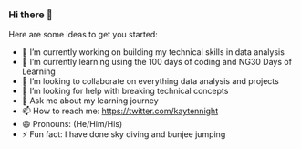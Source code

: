 ### Hi there 👋

Here are some ideas to get you started:

- 🔭 I’m currently working on building my technical skills in data analysis
- 🌱 I’m currently learning using the 100 days of coding and NG30 Days of Learning
- 👯 I’m looking to collaborate on everything data analysis and projects
- 🤔 I’m looking for help with breaking technical concepts
- 💬 Ask me about my learning journey
- 📫 How to reach me: https://twitter.com/kaytennight
- 😄 Pronouns: (He/Him/His)
- ⚡ Fun fact: I have done sky diving and bunjee jumping
